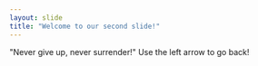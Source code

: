 ```yaml
---
layout: slide
title: "Welcome to our second slide!"
---
```

"Never give up, never surrender!"
Use the left arrow to go back!
